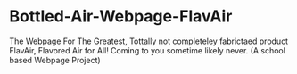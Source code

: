 # Bottled-Air-Webpage-FlavAir
 The Webpage For The Greatest, Tottally not completeley fabrictaed product  FlavAir, Flavored Air for All! Coming to you sometime likely never. (A school based Webpage Project)
